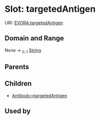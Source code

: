 
# Slot: targetedAntigen



URI: [EVORA:targetedAntigen](https://evora-project.eu/targetedAntigen)


## Domain and Range

None &#8594;  <sub>0..1</sub> [String](types/String.md)

## Parents


## Children

 *  [Antibody➞targetedAntigen](Antibody_targetedAntigen.md)

## Used by

